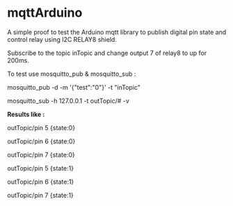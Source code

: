 mqttArduino
===========

A simple proof to test the Arduino mqtt library to publish digital pin state and control relay using I2C RELAY8 shield.

Subscribe to the topic inTopic and change output 7 of relay8 to up for 200ms.

To test use mosquitto_pub & mosquitto_sub :

mosquitto_pub -d -m '{"test":"0"}'  -t "inTopic"

mosquitto_sub  -h 127.0.0.1  -t outTopic/# -v

<b>Results like :</b>

outTopic/pin 5 {state:0}

outTopic/pin 6 {state:0}

outTopic/pin 7 {state:0}

outTopic/pin 5 {state:1}

outTopic/pin 6 {state:1}

outTopic/pin 7 {state:1}

